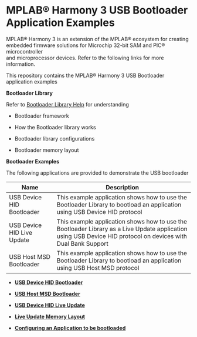 # MPLAB® Harmony 3 USB Bootloader Application Examples

MPLAB® Harmony 3 is an extension of the MPLAB® ecosystem for creating<br />embedded firmware solutions for Microchip 32-bit SAM and PIC® microcontroller<br />and microprocessor devices. Refer to the following links for more information.

This repository contains the MPLAB® Harmony 3 USB Bootloader application examples

**Bootloader Library**

Refer to [Bootloader Library Help](https://microchip-mplab-harmony.github.io/bootloader) for understanding

-   Bootloader framework

-   How the Bootloader library works

-   Bootloader library configurations

-   Bootloader memory layout


**Bootloader Examples**

The following applications are provided to demonstrate the USB bootloader

|Name|Description|
|----|-----------|
|USB Device HID Bootloader|This example application shows how to use the Bootloader Library to bootload an application using USB Device HID protocol|
|USB Device HID Live Update|This example application shows how to use the Bootloader Library as a Live Update application using USB Device HID protocol on devices with Dual Bank Support|
|USB Host MSD Bootloader|This example application shows how to use the Bootloader Library to bootload an application using USB Host MSD protocol|

-   **[USB Device HID Bootloader](GUID-C3A88DD5-DE20-4FEA-854D-19766CD503A5.md)**  

-   **[USB Host MSD Bootloader](GUID-5D274490-A6BA-420C-91D1-6E56CA0CF5B3.md)**  

-   **[USB Device HID Live Update](GUID-502AC95C-65E4-4993-920A-86511AD072FB.md)**  

-   **[Live Update Memory Layout](GUID-2680BFA2-B2F1-4F1C-9A0F-6E8CEDCCC148.md)**  

-   **[Configuring an Application to be bootloaded](GUID-15E0D04F-8358-4096-9AF3-3A5E6ABF1CEB.md)**  


